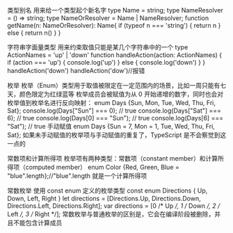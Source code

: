 类型别名
用来给一个类型起个新名字
type Name = string;
type NameResolver = () => string;
type NameOrResolver = Name | NameResolver;
function getName(n: NameOrResolver): Name{
    if (typeof n === 'string') {
        return n
    } else {
        return n()
    }
}

字符串字面量类型
用来约束取值只能是某几个字符串中的一个
type ActionNames = 'up' | 'down'
function handleAction(action: ActionNames) {
    if (action === 'up') {
        console.log('up')
    } else {
        console.log('down')
    }
}
handleAction('down')
handleAction('dow')//报错

枚举
枚举（Enum）类型用于取值被限定在一定范围内的场景，比如一周只能有七天，颜色限定为红绿蓝等
枚举成员会被赋值为从 0 开始递增的数字，同时也会对枚举值到枚举名进行反向映射：
enum Days {Sun, Mon, Tue, Wed, Thu, Fri, Sat};
console.log(Days["Sun"] === 0); // true
console.log(Days["Sat"] === 6); // true
console.log(Days[0] === "Sun"); // true
console.log(Days[6] === "Sat"); // true
手动赋值
enum Days {Sun = 7, Mon = 1, Tue, Wed, Thu, Fri, Sat};
如果未手动赋值的枚举项与手动赋值的重复了，TypeScript 是不会察觉到这一点的

常数项和计算所得项
枚举项有两种类型：常数项（constant member）和计算所得项（computed member）
enum Color {Red, Green, Blue = "blue".length};//"blue".length 就是一个计算所得项


常数枚举
使用 const enum 定义的枚举类型
const enum Directions {
    Up,
    Down,
    Left,
    Right
}
let directions = [Directions.Up, Directions.Down, Directions.Left, Directions.Right];
var directions = [0 /* Up */, 1 /* Down */, 2 /* Left */, 3 /* Right */];
常数枚举与普通枚举的区别是，它会在编译阶段被删除，并且不能包含计算成员